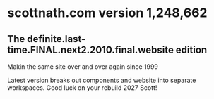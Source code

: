 # scottnath.com version 1,248,662

## The definite.last-time.FINAL.next2.2010.final.website edition

Makin the same site over and over again since 1999

Latest version breaks out components and website into separate workspaces. Good luck on your rebuild 2027 Scott!